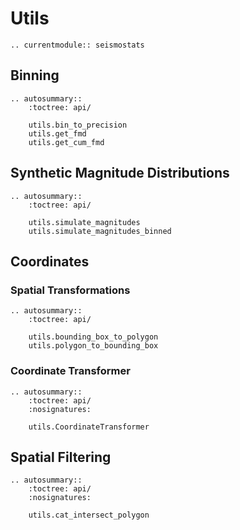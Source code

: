# Utils

```{eval-rst}
.. currentmodule:: seismostats
```

## Binning

```{eval-rst}
.. autosummary::
    :toctree: api/

    utils.bin_to_precision
    utils.get_fmd
    utils.get_cum_fmd

```

## Synthetic Magnitude Distributions

```{eval-rst}
.. autosummary::
    :toctree: api/

    utils.simulate_magnitudes
    utils.simulate_magnitudes_binned

```

## Coordinates

### Spatial Transformations
```{eval-rst}
.. autosummary::
    :toctree: api/

    utils.bounding_box_to_polygon
    utils.polygon_to_bounding_box

```
### Coordinate Transformer
```{eval-rst}
.. autosummary::
    :toctree: api/
    :nosignatures:
    
    utils.CoordinateTransformer
```

## Spatial Filtering

```{eval-rst}
.. autosummary::
    :toctree: api/
    :nosignatures:

    utils.cat_intersect_polygon

```